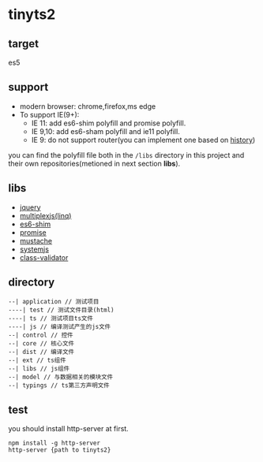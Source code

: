 # tinyts2
## target
es5

## support
+ modern browser: chrome,firefox,ms edge
+ To support IE(9+):  
    + IE 11: add es6-shim polyfill and promise polyfill.
    + IE 9,10: add es6-sham polyfill and ie11 polyfill.
    + IE 9: do not support router(you can implement one based on [history](https://github.com/browserstate/history.js))

you can find the polyfill file both in the `/libs` directory in this project and their own repositories(metioned in next section **libs**).

## libs
+ [jquery](https://github.com/jquery/jquery/tree/1.12-stable)  
+ [multiplexjs(linq)](https://github.com/multiplex/multiplex.js)
+ [es6-shim](https://github.com/paulmillr/es6-shim) 
+ [promise](https://github.com/taylorhakes/promise-polyfill)
+ [mustache](https://github.com/janl/mustache.js)  
+ [systemjs](https://github.com/systemjs/systemjs)  
+ [class-validator](https://github.com/pleerock/class-validator)  

## directory
```shell
--| application // 测试项目
----| test // 测试文件目录(html)
----| ts // 测试项目ts文件
----| js // 编译测试产生的js文件
--| control // 控件
--| core // 核心文件
--| dist // 编译文件
--| ext // ts组件
--| libs // js组件
--| model // 与数据相关的模块文件
--| typings // ts第三方声明文件
```

## test
you should install http-server at first.  

```shell
npm install -g http-server
http-server {path to tinyts2}
```

